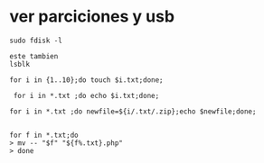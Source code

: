 # ver parciciones y usb

```
sudo fdisk -l

este tambien
lsblk

```

```terminal
for i in {1..10};do touch $i.txt;done;

 for i in *.txt ;do echo $i.txt;done;

for i in *.txt ;do newfile=${i/.txt/.zip};echo $newfile;done;


for f in *.txt;do 
> mv -- "$f" "${f%.txt}.php"
> done



```